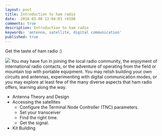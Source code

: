 ```yaml
---
layout: post
title: Introduction to ham radio
date:  2018-03-08 12:04:01 +0100
comments: true
description: Introduction to ham radio
keywords: 'antenna, satellite, digital communication'
published: true
---
```


Get the taste of ham radio :)

<img src="https://milenalavanchy.github.io/img/radio community.gif">
You may have fun in joining the local radio community, the enjoyment of international radio contacts, or the adventure of operating from the field or mountain top with portable equipment. You may relish building your own circuits and antennas, experimenting with digital communication modes,  or you may explore at least few of the many diverse aspects that ham radio offers, learning along the way.

* Antenna Theory and Design 
* Accessing the satellites
    * Configure the Terminal Node Controller (TNC) parameters.
    * Set your transceiver
    * Find the right time.
    * Get the signal.
* Kit Building


